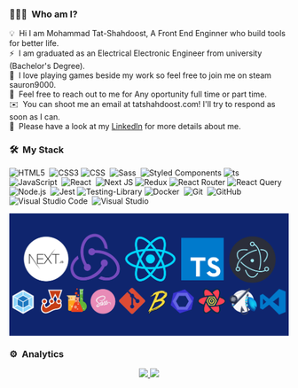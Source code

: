 ### 👨🏻‍💻 &nbsp;Who am I?

💡 &nbsp;Hi I am Mohammad Tat-Shahdoost, A Front End Enginner who build tools for better life.\
⚡ &nbsp;I am graduated as an Electrical Electronic Engineer from university (Bachelor's Degree).\
🎲 &nbsp;I love playing games beside my work so feel free to join me on steam sauron9000.\
💬 &nbsp;Feel free to reach out to me for Any oportunity full time or part time.\
✉️ &nbsp;You can shoot me an email at tatshahdoost.com! I'll try to respond as soon as I can.\
📄 &nbsp;Please have a look at my [LinkedIn](https://www.linkedin.com/in/max-tatshahdoost/) for more details about me.

### 🛠 &nbsp;My Stack

![HTML5](https://img.shields.io/badge/-HTML5-05122A?style=flat&logo=HTML5)&nbsp;
![CSS3](https://img.shields.io/badge/css3-%231572B6.svg?style=flat&logo=css3&logoColor=white)
![CSS](https://img.shields.io/badge/-CSS-05122A?style=flat&logo=CSS3&logoColor=1572B6)&nbsp;
![Sass](https://img.shields.io/badge/-Sass-05122A?style=flat&logo=Sass)&nbsp;
![Styled Components](https://img.shields.io/badge/styled--components-DB7093?flat&logo=styled-components&logoColor=white)
![ts](https://badgen.net/badge/-/TypeScript?icon=typescript&label&labelColor=blue&color=555555)
![JavaScript](https://img.shields.io/badge/-JavaScript-05122A?style=flat&logo=javascript)&nbsp;
![React](https://img.shields.io/badge/-React-05122A?style=flat&logo=react)&nbsp;
![Next JS](https://img.shields.io/badge/Next-black?flat&logo=next.js&logoColor=white)
![Redux](https://img.shields.io/badge/redux-%23593d88.svg?flat&logo=redux&logoColor=white)
![React Router](https://img.shields.io/badge/React_Router-CA4245?flat&logo=react-router&logoColor=white)
![React Query](https://img.shields.io/badge/-React%20Query-FF4154?flat&logo=react%20query&logoColor=white)
![Node.js](https://img.shields.io/badge/-Node.js-05122A?style=flat&logo=node.js)&nbsp;
![Jest](https://img.shields.io/badge/-jest-%23C21325?flat&logo=jest&logoColor=white)
![Testing-Library](https://img.shields.io/badge/-TestingLibrary-%23E33332?flat&logo=testing-library&logoColor=white)
![Docker](https://img.shields.io/badge/-Docker-05122A?style=flat&logo=Docker)&nbsp;
![Git](https://img.shields.io/badge/-Git-05122A?style=flat&logo=git)&nbsp;
![GitHub](https://img.shields.io/badge/-GitHub-05122A?style=flat&logo=github)&nbsp;
![Visual Studio Code](https://img.shields.io/badge/-Visual%20Studio%20Code-05122A?style=flat&logo=visual-studio-code&logoColor=007ACC)&nbsp;
![Visual Studio](https://img.shields.io/badge/-Visual%20Studio-05122A?style=flat&logo=visual-studio&logoColor=956feb)&nbsp;

<img alt="MaxTsh" src="./Cover.png" align="center"/>

### ⚙️ &nbsp;Analytics

<p align="center">
<a href="https://github.com/maxtsh">
  <img height="180em" src="https://github-readme-stats-eight-theta.vercel.app/api?username=maxtsh&show_icons=true&theme=algolia&include_all_commits=true&count_private=true"/>
  <img height="180em" src="https://github-readme-stats-eight-theta.vercel.app/api/top-langs/?username=maxtsh&layout=compact&langs_count=8&theme=algolia"/>
</a>
</p>
